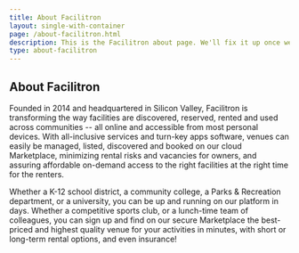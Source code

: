```yaml
---
title: About Facilitron
layout: single-with-container
page: /about-facilitron.html
description: This is the Facilitron about page. We'll fix it up once we have content.
type: about-facilitron
---
```


## About Facilitron

Founded in 2014 and headquartered in Silicon Valley, Facilitron is transforming the way facilities are discovered, reserved, rented and used across communities -- all online and accessible from most personal devices. With all-inclusive services and turn-key apps software, venues can easily be managed, listed, discovered and booked on our cloud Marketplace, minimizing rental risks and vacancies for owners, and assuring affordable on-demand access to the right facilities at the right time for the renters.

Whether a K-12 school district, a community college, a Parks & Recreation department, or a university, you can be up and running on our platform in days. Whether a competitive sports club, or a lunch-time team of colleagues, you can sign up and find on our secure Marketplace the best-priced and highest quality venue for your activities in minutes, with short or long-term rental options, and even insurance!
